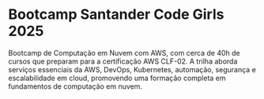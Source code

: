 # Bootcamp Santander Code Girls 2025

Bootcamp de Computação em Nuvem com AWS, com cerca de 40h de cursos que preparam para a certificação AWS CLF-02. A trilha aborda serviços essenciais da AWS, DevOps, Kubernetes, automação, segurança e escalabilidade em cloud, promovendo uma formação completa em fundamentos de computação em nuvem.
